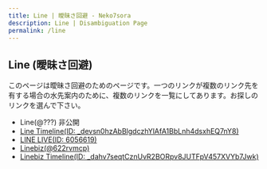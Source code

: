 ```yaml
---
title: Line | 曖昧さ回避 - Neko7sora
description: Line | Disambiguation Page
permalink: /line
---
```

## Line (曖昧さ回避)
このページは曖昧さ回避のためのページです。一つのリンクが複数のリンク先を有する場合の水先案内のために、複数のリンクを一覧にしてあります。お探しのリンクを選んで下さい。

* Line(@???) 非公開
* [Line Timeline(ID: _devsn0hzAbBlgdczhYlAfA1BbLnh4dsxhEQ7nY8)](https://links.neko7sora.jp/line-timeline)
* [LINE LIVE(ID: 6056619)](https://links.neko7sora.jp/line-live)
* [Linebiz(@622rvmcp)](https://links.neko7sora.jp/linebiz)
* [Linebiz Timeline(ID: _dahv7seqtCznUvR2BORpv8JUTFpV457XVYb7Jwk)](https://links.neko7sora.jp/linebiz-timeline)
